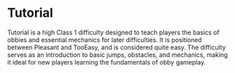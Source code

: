 # Tutorial

Tutorial is a high Class 1 difficulty designed to teach players the basics of obbies and essential mechanics for later difficulties. It is positioned between Pleasant and TooEasy, and is considered quite easy. The difficulty serves as an introduction to basic jumps, obstacles, and mechanics, making it ideal for new players learning the fundamentals of obby gameplay.